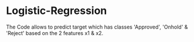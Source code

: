 # Logistic-Regression
The Code allows to predict target which has classes 'Approved', 'Onhold' &amp; 'Reject' based on the 2 features x1 &amp; x2.
